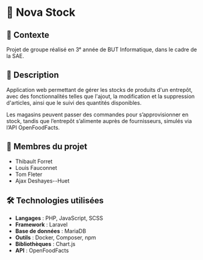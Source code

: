 # 📌 Nova Stock

## 📖 Contexte
Projet de groupe réalisé en 3ᵉ année de BUT Informatique, dans le cadre de la SAE.

## 📝 Description
Application web permettant de gérer les stocks de produits d'un entrepôt, avec des fonctionnalités telles que l'ajout, la modification et la suppression d'articles, ainsi que le suivi des quantités disponibles.

Les magasins peuvent passer des commandes pour s’approvisionner en stock, tandis que l’entrepôt s’alimente auprès de fournisseurs, simulés via l’API OpenFoodFacts.

## 👥 Membres du projet
- Thibault Forret
- Louis Fauconnet
- Tom Fleter
- Ajax Deshayes--Huet

## 🛠 Technologies utilisées
- **Langages** : PHP, JavaScript, SCSS
- **Framework** : Laravel
- **Base de données** : MariaDB
- **Outils** : Docker, Composer, npm
- **Bibliothèques** : Chart.js
- **API** : OpenFoodFacts
